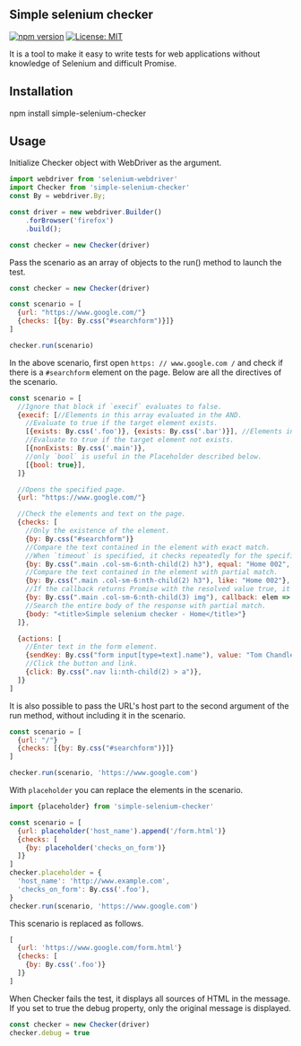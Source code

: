 ## Simple selenium checker

[![npm version](https://badge.fury.io/js/simple-selenium-checker.svg)](https://badge.fury.io/js/simple-selenium-checker)
[![License: MIT](https://img.shields.io/badge/License-MIT-yellow.svg)](https://opensource.org/licenses/MIT)

It is a tool to make it easy to write tests for web applications without knowledge of Selenium and difficult Promise.

## Installation

npm install simple-selenium-checker

## Usage

Initialize Checker object with WebDriver as the argument.

```js
import webdriver from 'selenium-webdriver'
import Checker from 'simple-selenium-checker'
const By = webdriver.By;

const driver = new webdriver.Builder()
    .forBrowser('firefox')
    .build();

const checker = new Checker(driver)
```

Pass the scenario as an array of objects to the run() method to launch the test.

```js
const checker = new Checker(driver)

const scenario = [
  {url: "https://www.google.com/"}
  {checks: [{by: By.css("#searchform")}]}
]

checker.run(scenario)
```

In the above scenario, first open `https: // www.google.com /` and check if there is a `#searchform` element on the page. Below are all the directives of the scenario.

```js
const scenario = [
  //Ignore that block if `execif` evaluates to false.
  {execif: [//Elements in this array evaluated in the AND.
    //Evaluate to true if the target element exists.
    [{exists: By.css('.foo')}, {exists: By.css('.bar')}], //Elements in this array evaluated in the OR.
    //Evaluate to true if the target element not exists.
    [{nonExists: By.css('.main')},
    //only `bool` is useful in the Placeholder described below.
    [{bool: true}],
  ]}

  //Opens the specified page.
  {url: "https://www.google.com/"}

  //Check the elements and text on the page.
  {checks: [
    //Only the existence of the element.
    {by: By.css("#searchform")}
    //Compare the text contained in the element with exact match.
    //When `timeout` is specified, it checks repeatedly for the specified milliseconds until the target element is visible.
    {by: By.css(".main .col-sm-6:nth-child(2) h3"), equal: "Home 002", timeout: 1000},
    //Compare the text contained in the element with partial match.
    {by: By.css(".main .col-sm-6:nth-child(2) h3"), like: "Home 002"},
    //If the callback returns Promise with the resolved value true, it succeeds and fails if it returns Promise with false.
    {by: By.css(".main .col-sm-6:nth-child(3) img"), callback: elem => elem.getAttribute("alt").then(alt => alt == "Home alt 003")},
    //Search the entire body of the response with partial match.
    {body: "<title>Simple selenium checker - Home</title>"}
  ]},

  {actions: [
    //Enter text in the form element.
    {sendKey: By.css("form input[type=text].name"), value: "Tom Chandler"},
    //Click the button and link.
    {click: By.css(".nav li:nth-child(2) > a")},
  ]}
]
```

It is also possible to pass the URL's host part to the second argument of the run method, without including it in the scenario.

```js
const scenario = [
  {url: "/"}
  {checks: [{by: By.css("#searchform")}]}
]

checker.run(scenario, 'https://www.google.com')
```

With `placeholder` you can replace the elements in the scenario.

```js
import {placeholder} from 'simple-selenium-checker'

const scenario = [
  {url: placeholder('host_name').append('/form.html')}
  {checks: [
    {by: placeholder('checks_on_form')}
  ]}
]
checker.placeholder = {
  'host_name': 'http://www.example.com',
  'checks_on_form': By.css('.foo'),
}
checker.run(scenario, 'https://www.google.com')
```

This scenario is replaced as follows.

```js
[
  {url: 'https://www.google.com/form.html'}
  {checks: [
    {by: By.css('.foo')}
  ]}
]
```

When Checker fails the test, it displays all sources of HTML in the message. If you set to true the debug property, only the original message is displayed.


```js
const checker = new Checker(driver)
checker.debug = true
```
